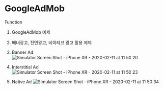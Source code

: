 # GoogleAdMob

Function
1. GoogleAdMob 예제
2. 배너광고, 전면광고, 네이티브 광고 활용 예제

1. Banner Ad
![Simulator Screen Shot - iPhone XR - 2020-02-11 at 11 50 20](https://user-images.githubusercontent.com/25197752/74208085-72696700-4cc5-11ea-8cf6-b95c14bf0fdb.png)

2. Interstitial Ad
![Simulator Screen Shot - iPhone XR - 2020-02-11 at 11 50 23](https://user-images.githubusercontent.com/25197752/74208101-785f4800-4cc5-11ea-9f84-e8da05fd8966.png)

3. Native Ad
![Simulator Screen Shot - iPhone XR - 2020-02-11 at 11 50 34](https://user-images.githubusercontent.com/25197752/74207976-17d00b00-4cc5-11ea-9e01-612ab98ceb20.png)

